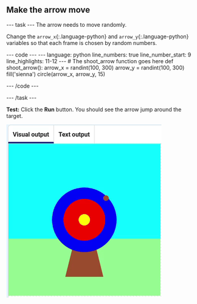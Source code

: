 <h2 class="c-project-heading--task">Make the arrow move</h2>

--- task ---
The arrow needs to move randomly.

Change the `arrow_x`{:.language-python} and `arrow_y`{:.language-python} variables so that each frame is chosen by random numbers.

<div class="c-project-code">
--- code ---
---
language: python
line_numbers: true
line_number_start: 9
line_highlights: 11-12
---
# The shoot_arrow function goes here
def shoot_arrow():
    arrow_x = randint(100, 300)
    arrow_y = randint(100, 300)
    fill('sienna')
    circle(arrow_x, arrow_y, 15)

--- /code ---
</div>

--- /task ---

**Test:** Click the **Run** button. You should see the arrow jump around the target.

![brown circle moving randomly around the target](images/random_arrow.gif)